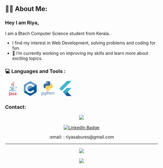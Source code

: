 

<!--
**riya461/riya461** is a ✨ _special_ ✨ repository because its `README.md` (this file) appears on your GitHub profile.

Here are some ideas to get you started:

- 🔭 I’m currently working on ...
- 🌱 I’m currently learning ...
- 👯 I’m looking to collaborate on ...
- 🤔 I’m looking for help with ...
- 💬 Ask me about ...
- 📫 How to reach me: ...
- 😄 Pronouns: ...
- ⚡ Fun fact: ...
-->




  ## :woman_student: About Me:
  ### Hey I am Riya,
  <p>
      I am a Btech Computer Science student from Kerala. 
  </p>
  
  - I find my interest in Web Development, solving problems and coding for fun.
  - 🔭 I’m currently working on improving my skills and learn more about exciting topics.
  
   ### :computer: Languages and Tools :
<div>
  <img src="https://github.com/devicons/devicon/blob/master/icons/java/java-original-wordmark.svg" title="Java" alt="Java" width="50" height="50"/>&nbsp;
  <img src="https://github.com/devicons/devicon/blob/master/icons/c/c-original.svg" title="C" alt="C" width="50" height="50"/>&nbsp;
    <img src="https://github.com/devicons/devicon/blob/master/icons/python/python-original-wordmark.svg" title="Python" alt="Python" width="50" height="50"/>&nbsp;
      <img src="https://github.com/devicons/devicon/blob/master/icons/flutter/flutter-original.svg" title="Flutter" alt="Flutter" width="50" height="50"/>&nbsp;
  
  
  <!--
  <img src="https://github.com/devicons/devicon/blob/master/icons/html5/html5-original.svg" title="HTML5" alt="HTML" width="40" height="40"/>&nbsp;
  
  <img src="https://github.com/devicons/devicon/blob/master/icons/css3/css3-plain-wordmark.svg"  title="CSS3" alt="CSS" width="40" height="50"/>&nbsp;
  <img src="https://github.com/devicons/devicon/blob/master/icons/javascript/javascript-original.svg" title="JavaScript" alt="JavaScript" width="50" height="50"/>&nbsp;
 -->

 </div>



 ### Contact:
    
     
<div id="header" align="center">
  <img src="https://media.giphy.com/media/iIGT8Y1rOYhBpdHh1C/giphy.gif" width="100"/>
</div>

<div id="badges" align = "center">
<p>
 <a href="https://www.linkedin.com/in/riya-sabu-aa2177229">
    <img src="https://img.shields.io/badge/LinkedIn-blue?style=for-the-badge&logo=linkedin&logoColor=white" alt="LinkedIn Badge"/>
  </a>
 </p>
 <p>
  <a>
    :email:  :     riyasabures@gmail.com
  </a>
 </p>


</div>
  
 ---


<div>
  

  <p align = "center">
    <img src="http://github-readme-streak-stats.herokuapp.com?user=riya461&theme=dark&background=000000"(https://git.io/streak-stats)>
  </p>
</div>

<p align ="center">
  <img src ="https://github-readme-stats.vercel.app/api/top-langs/?username=riya461&theme=vision-friendly-dark"(https://github.com/anuraghazra/github-readme-stats)
</p>
  


